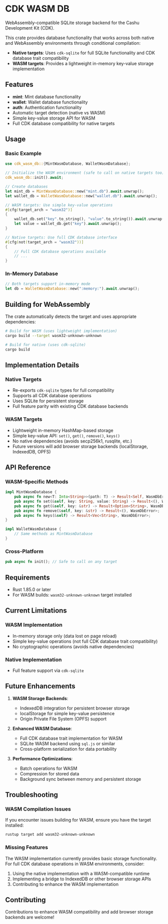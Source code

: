 # CDK WASM DB

WebAssembly-compatible SQLite storage backend for the Cashu Development Kit (CDK).

This crate provides database functionality that works across both native and WebAssembly environments through conditional compilation:

- **Native targets**: Uses `cdk-sqlite` for full SQLite functionality and CDK database trait compatibility
- **WASM targets**: Provides a lightweight in-memory key-value storage implementation

## Features

- **mint**: Mint database functionality
- **wallet**: Wallet database functionality  
- **auth**: Authentication functionality
- Automatic target detection (native vs WASM)
- Simple key-value storage API for WASM
- Full CDK database compatibility for native targets

## Usage

### Basic Example

```rust
use cdk_wasm_db::{MintWasmDatabase, WalletWasmDatabase};

// Initialize the WASM environment (safe to call on native targets too)
cdk_wasm_db::init().await;

// Create databases
let mint_db = MintWasmDatabase::new("mint.db").await.unwrap();
let wallet_db = WalletWasmDatabase::new("wallet.db").await.unwrap();

// WASM targets: Use simple key-value operations
#[cfg(target_arch = "wasm32")]
{
    wallet_db.set("key".to_string(), "value".to_string()).await.unwrap();
    let value = wallet_db.get("key").await.unwrap();
}

// Native targets: Use full CDK database interface  
#[cfg(not(target_arch = "wasm32"))]
{
    // Full CDK database operations available
    // ...
}
```

### In-Memory Database

```rust
// Both targets support in-memory mode
let db = WalletWasmDatabase::new(":memory:").await.unwrap();
```

## Building for WebAssembly

The crate automatically detects the target and uses appropriate dependencies:

```bash
# Build for WASM (uses lightweight implementation)
cargo build --target wasm32-unknown-unknown

# Build for native (uses cdk-sqlite)
cargo build
```

## Implementation Details

### Native Targets
- Re-exports `cdk-sqlite` types for full compatibility
- Supports all CDK database operations
- Uses SQLite for persistent storage
- Full feature parity with existing CDK database backends

### WASM Targets  
- Lightweight in-memory HashMap-based storage
- Simple key-value API: `set()`, `get()`, `remove()`, `keys()`
- No native dependencies (avoids secp256k1, rusqlite, etc.)
- Future versions will add browser storage backends (localStorage, IndexedDB, OPFS)

## API Reference

### WASM-Specific Methods

```rust
impl MintWasmDatabase {
    pub async fn new<T: Into<String>>(path: T) -> Result<Self, WasmDbError>;
    pub async fn set(&self, key: String, value: String) -> Result<(), WasmDbError>;
    pub async fn get(&self, key: &str) -> Result<Option<String>, WasmDbError>;
    pub async fn remove(&self, key: &str) -> Result<(), WasmDbError>;
    pub async fn keys(&self) -> Result<Vec<String>, WasmDbError>;
}

impl WalletWasmDatabase {
    // Same methods as MintWasmDatabase
}
```

### Cross-Platform

```rust
pub async fn init(); // Safe to call on any target
```

## Requirements

- Rust 1.85.0 or later
- For WASM builds: `wasm32-unknown-unknown` target installed

## Current Limitations

### WASM Implementation
- In-memory storage only (data lost on page reload)
- Simple key-value operations (not full CDK database trait compatibility)
- No cryptographic operations (avoids native dependencies)

### Native Implementation
- Full feature support via `cdk-sqlite`

## Future Enhancements

1. **WASM Storage Backends**:
   - IndexedDB integration for persistent browser storage
   - localStorage for simple key-value persistence
   - Origin Private File System (OPFS) support

2. **Enhanced WASM Database**:
   - Full CDK database trait implementation for WASM
   - SQLite WASM backend using `sql.js` or similar
   - Cross-platform serialization for data portability

3. **Performance Optimizations**:
   - Batch operations for WASM
   - Compression for stored data
   - Background sync between memory and persistent storage

## Troubleshooting

### WASM Compilation Issues

If you encounter issues building for WASM, ensure you have the target installed:

```bash
rustup target add wasm32-unknown-unknown
```

### Missing Features

The WASM implementation currently provides basic storage functionality. For full CDK database operations in WASM environments, consider:

1. Using the native implementation with a WASM-compatible runtime
2. Implementing a bridge to IndexedDB or other browser storage APIs
3. Contributing to enhance the WASM implementation

## Contributing

Contributions to enhance WASM compatibility and add browser storage backends are welcome!
